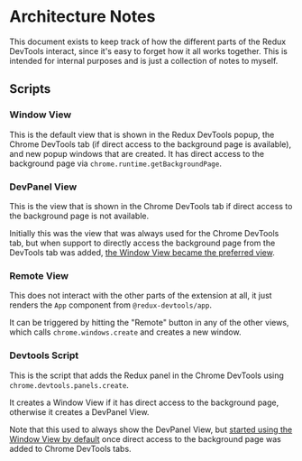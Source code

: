 # Architecture Notes

This document exists to keep track of how the different parts of the Redux DevTools interact, since it's easy to forget how it all works together. This is intended for internal purposes and is just a collection of notes to myself.

## Scripts

### Window View

This is the default view that is shown in the Redux DevTools popup, the Chrome DevTools tab (if direct access to the background page is available), and new popup windows that are created. It has direct access to the background page via `chrome.runtime.getBackgroundPage`.

### DevPanel View

This is the view that is shown in the Chrome DevTools tab if direct access to the background page is not available.

Initially this was the view that was always used for the Chrome DevTools tab, but when support to directly access the background page from the DevTools tab was added, [the Window View became the preferred view](https://github.com/zalmoxisus/redux-devtools-extension/pull/580).

### Remote View

This does not interact with the other parts of the extension at all, it just renders the `App` component from `@redux-devtools/app`.

It can be triggered by hitting the "Remote" button in any of the other views, which calls `chrome.windows.create` and creates a new window.

### Devtools Script

This is the script that adds the Redux panel in the Chrome DevTools using `chrome.devtools.panels.create`.

It creates a Window View if it has direct access to the background page, otherwise it creates a DevPanel View.

Note that this used to always show the DevPanel View, but [started using the Window View by default](https://github.com/zalmoxisus/redux-devtools-extension/pull/580) once direct access to the background page was added to Chrome DevTools tabs.
